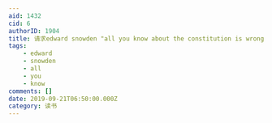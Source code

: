 ```yaml
---
aid: 1432
cid: 6
authorID: 1904
title: 请求edward snowden "all you know about the constitution is wrong"副本
tags:
    - edward
    - snowden
    - all
    - you
    - know
comments: []
date: 2019-09-21T06:50:00.000Z
category: 读书
---
```



